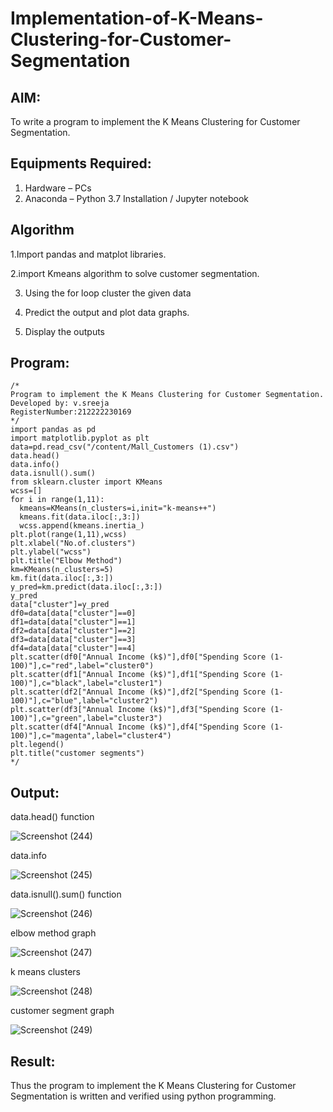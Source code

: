 # Implementation-of-K-Means-Clustering-for-Customer-Segmentation

## AIM:
To write a program to implement the K Means Clustering for Customer Segmentation.

## Equipments Required:
1. Hardware – PCs
2. Anaconda – Python 3.7 Installation / Jupyter notebook

## Algorithm

1.Import pandas and matplot libraries.

2.import Kmeans algorithm to solve customer segmentation.

3. Using the for loop cluster the given data
 
4. Predict the output and plot data graphs.
 
5. Display the outputs
 
 

## Program:
```
/*
Program to implement the K Means Clustering for Customer Segmentation.
Developed by: v.sreeja
RegisterNumber:212222230169  
*/
import pandas as pd
import matplotlib.pyplot as plt
data=pd.read_csv("/content/Mall_Customers (1).csv")
data.head()
data.info()
data.isnull().sum()
from sklearn.cluster import KMeans
wcss=[]
for i in range(1,11):
  kmeans=KMeans(n_clusters=i,init="k-means++")
  kmeans.fit(data.iloc[:,3:])
  wcss.append(kmeans.inertia_)
plt.plot(range(1,11),wcss)
plt.xlabel("No.of.clusters")
plt.ylabel("wcss")
plt.title("Elbow Method")
km=KMeans(n_clusters=5)
km.fit(data.iloc[:,3:])
y_pred=km.predict(data.iloc[:,3:])
y_pred
data["cluster"]=y_pred
df0=data[data["cluster"]==0]
df1=data[data["cluster"]==1]
df2=data[data["cluster"]==2]
df3=data[data["cluster"]==3]
df4=data[data["cluster"]==4]
plt.scatter(df0["Annual Income (k$)"],df0["Spending Score (1-100)"],c="red",label="cluster0")
plt.scatter(df1["Annual Income (k$)"],df1["Spending Score (1-100)"],c="black",label="cluster1")
plt.scatter(df2["Annual Income (k$)"],df2["Spending Score (1-100)"],c="blue",label="cluster2")
plt.scatter(df3["Annual Income (k$)"],df3["Spending Score (1-100)"],c="green",label="cluster3")
plt.scatter(df4["Annual Income (k$)"],df4["Spending Score (1-100)"],c="magenta",label="cluster4")
plt.legend()
plt.title("customer segments")
*/
```
## Output:
data.head() function

![Screenshot (244)](https://github.com/VelasiriSreeja/Implementation-of-K-Means-Clustering-for-Customer-Segmentation/assets/118344328/090f6ed7-7c6d-404a-baf5-d302e0874473)

data.info

![Screenshot (245)](https://github.com/VelasiriSreeja/Implementation-of-K-Means-Clustering-for-Customer-Segmentation/assets/118344328/1f80e3fd-482a-45b9-ac4d-3702582bc6f6)

data.isnull().sum() function

![Screenshot (246)](https://github.com/VelasiriSreeja/Implementation-of-K-Means-Clustering-for-Customer-Segmentation/assets/118344328/b7ca6995-ce2b-45e6-9a43-414349df438f)

elbow method graph

![Screenshot (247)](https://github.com/VelasiriSreeja/Implementation-of-K-Means-Clustering-for-Customer-Segmentation/assets/118344328/0a584a1c-f475-479e-8a63-917359d97f7d)

k means clusters

![Screenshot (248)](https://github.com/VelasiriSreeja/Implementation-of-K-Means-Clustering-for-Customer-Segmentation/assets/118344328/98727e7d-cc54-448e-ac08-e50eb5141ba2)

customer segment graph

![Screenshot (249)](https://github.com/VelasiriSreeja/Implementation-of-K-Means-Clustering-for-Customer-Segmentation/assets/118344328/7eb0b186-3ff6-4a58-a898-7c8bedadecb7)


## Result:
Thus the program to implement the K Means Clustering for Customer Segmentation is written and verified using python programming.
